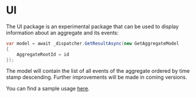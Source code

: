 # UI

The UI package is an experimental package that can be used to display information about an aggregate and its events:

```C#
var model = await _dispatcher.GetResultAsync(new GetAggregateModel
{
    AggregateRootId = id
});
```

The model will contain the list of all events of the aggregate ordered by time stamp descending.
Further improvements will be made in coming versions.

You can find a sample usage [here](https://github.com/lucabriguglia/OpenCQRS/blob/master/samples/OpenCqrs.Sample.EventSourcing/Pages/Edit.cshtml.cs).
